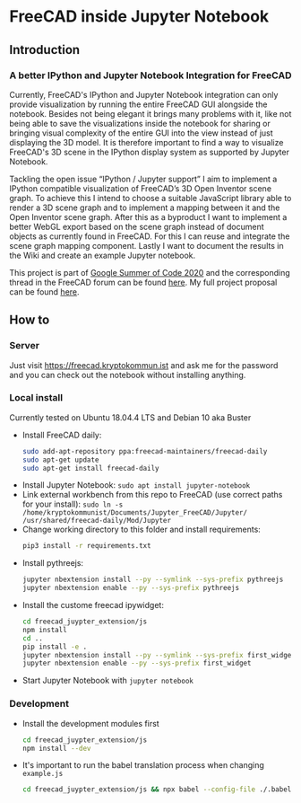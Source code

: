 # FreeCAD inside Jupyter Notebook
## Introduction
### A better IPython and Jupyter Notebook Integration for FreeCAD

Currently, FreeCAD's IPython and Jupyter Notebook integration can only provide visualization by running the entire FreeCAD GUI alongside the notebook. Besides not being elegant it brings many problems with it, like not being able to save the visualizations inside the notebook for sharing or bringing visual complexity of the entire GUI into the view instead of just displaying the 3D model. It is therefore important to find a way to visualize FreeCAD's 3D scene in the IPython display system as supported by Jupyter Notebook.

Tackling the open issue “IPython / Jupyter support” I aim to implement a IPython compatible visualization of FreeCAD’s 3D Open Inventor scene graph. To achieve this I intend to choose a suitable JavaScript library able to render a 3D scene graph and to implement a mapping between it and the Open Inventor scene graph. After this as a byproduct I want to implement a better WebGL export based on the scene graph instead of document objects as currently found in FreeCAD. For this I can reuse and integrate the scene graph mapping component. Lastly I want to document the results in the Wiki and create an example Jupyter notebook.

This project is part of [Google Summer of Code 2020](https://summerofcode.withgoogle.com/projects/#6095514577141760) and the corresponding thread in the FreeCAD forum can be found [here](https://forum.freecadweb.org/viewtopic.php?f=8&t=46039). My full project proposal can be found [here](https://docs.google.com/document/d/1VgfsD06Qvb87S-tQazfTsyYTp14Z3EjF4V9puPVNCTQ/edit).

## How to

### Server

Just visit https://freecad.kryptokommun.ist and ask me for the password and you can check out the notebook without installing anything.

### Local install

Currently tested on Ubuntu 18.04.4 LTS and Debian 10 aka Buster

  - Install FreeCAD daily:
    ```bash
    sudo add-apt-repository ppa:freecad-maintainers/freecad-daily
    sudo apt-get update
    sudo apt-get install freecad-daily
    ``` 
 - Install Jupyter Notebook: `sudo apt install jupyter-notebook`
 - Link external workbench from this repo to FreeCAD (use correct paths for your install): `sudo ln -s /home/kryptokommunist/Documents/Jupyter_FreeCAD/Jupyter/ /usr/shared/freecad-daily/Mod/Jupyter`
 - Change working directory to this folder and install requirements:
    ```bash
    pip3 install -r requirements.txt
    ```
 - Install pythreejs:
    ```bash
    jupyter nbextension install --py --symlink --sys-prefix pythreejs
    jupyter nbextension enable --py --sys-prefix pythreejs    
    ```
 - Install the custome freecad ipywidget:
    ```bash
    cd freecad_juypter_extension/js
    npm install
    cd ..
    pip install -e .
    jupyter nbextension install --py --symlink --sys-prefix first_widget
    jupyter nbextension enable --py --sys-prefix first_widget
    ```
 -  Start Jupyter Notebook with `jupyter notebook`
 
 ### Development
 
 - Install the development modules first
   ```bash
   cd freecad_juypter_extension/js
   npm install --dev
   ```
 - It's important to run the babel translation process when changing `example.js`
   ```bash
   cd freecad_juypter_extension/js && npx babel --config-file ./.babelrc lib/example.js.babel_source -o lib/example.js && npm install && cd .. && pip3 install . && jupyter nbextension install --py --symlink --sys-prefix first_widget && jupyter nbextension enable first_widget --py --sys-prefix
   ```
